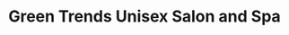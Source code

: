 ---
title: "Green Trends Unisex Salon and Spa"
url: /bangalore/green-trends-unisex-salon-and-spa/
shop: Kosmetik
---